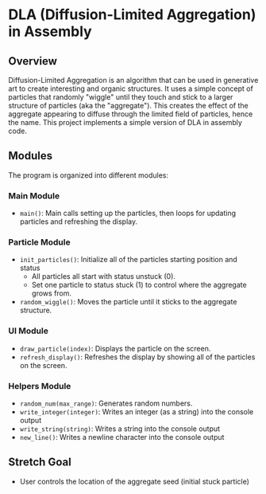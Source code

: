 # DLA (Diffusion-Limited Aggregation) in Assembly 

## Overview
Diffusion-Limited Aggregation is an algorithm that can be used in generative art to create interesting and organic structures. It uses a simple concept of particles that randomly "wiggle" until they touch and stick to a larger structure of particles (aka the "aggregate"). This creates the effect of the aggregate appearing to diffuse through the limited field of particles, hence the name. This project implements a simple version of DLA in assembly code.

## Modules
The program is organized into different modules:

### Main Module

  - `main()`: Main calls setting up the particles, then loops for updating particles and refreshing the display.

### Particle Module

  - `init_particles()`: Initialize all of the particles starting position and status
    - All particles all start with status unstuck (0).
    - Set one particle to status stuck (1) to control where the aggregate grows from.
  - `random_wiggle()`: Moves the particle until it sticks to the aggregate structure.

### UI Module

  - `draw_particle(index)`: Displays the particle on the screen.
  - `refresh_display()`: Refreshes the display by showing all of the particles on the screen.

### Helpers Module

  - `random_num(max_range)`: Generates random numbers.
  - `write_integer(integer)`: Writes an integer (as a string) into the console output
  - `write_string(string)`: Writes a string into the console output
  - `new_line()`: Writes a newline character into the console output

## Stretch Goal

- User controls the location of the aggregate seed (initial stuck particle)